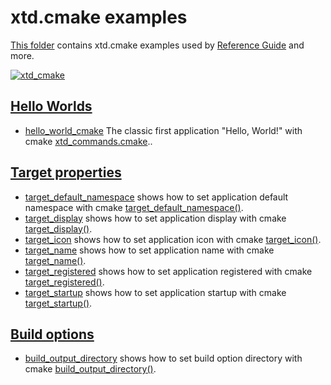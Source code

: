 # xtd.cmake examples

[This folder](.) contains xtd.cmake examples used by [Reference Guide](https://codedocs.xyz/gammasoft71/xtd/) and more.

[![xtd_cmake](../../docs/pictures/xtd_cmake_header.png)](https://gammasoft71.wixsite.com/xtdpro)

## [Hello Worlds](hello_worlds/README.md)

* [hello_world_cmake](hello_worlds/hello_world_cmake/README.md) The classic first application "Hello, World!" with cmake [xtd_commands.cmake](https://codedocs.xyz/gammasoft71/xtd/_c_make_commands.html)..

## [Target properties](target_properties/README.md)

* [target_default_namespace](target_properties/target_default_namespace/README.md) shows how to set application default namespace with cmake [target_default_namespace()](https://codedocs.xyz/gammasoft71/xtd/_c_make_commands.html#TargetDefaultNamespaceSubSection).
* [target_display](target_properties/target_display/README.md) shows how to set application display with cmake [target_display()](https://codedocs.xyz/gammasoft71/xtd/_c_make_commands.html#TargetDisplaySubSection).
* [target_icon](target_properties/target_icon/README.md) shows how to set application icon with cmake [target_icon()](https://codedocs.xyz/gammasoft71/xtd/_c_make_commands.html#TargetIconSubSection).
* [target_name](target_properties/target_name/README.md) shows how to set application name with cmake [target_name()](https://codedocs.xyz/gammasoft71/xtd/_c_make_commands.html#TargetNameSubSection).
* [target_registered](target_properties/target_registered/README.md) shows how to set application registered with cmake [target_registered()](https://codedocs.xyz/gammasoft71/xtd/_c_make_commands.html#TargetRegisteredSubSection).
* [target_startup](target_properties/target_startup/README.md) shows how to set application startup with cmake [target_startup()](https://codedocs.xyz/gammasoft71/xtd/_c_make_commands.html#TargetStartupSubSection).

## [Build options](build_options/README.md)

* [build_output_directory](build_options/build_output_directory/README.md) shows how to set build option directory with cmake [build_output_directory()](https://codedocs.xyz/gammasoft71/xtd/_c_make_commands.html#BuildOutputDirectorySubSection).
